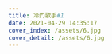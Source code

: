 ```yaml
---
title: 冷门歌手#1
date: 2021-04-29 14:35:17
cover_index: /assets/6.jpg
cover_detail: /assets/6.jpg
---
```


